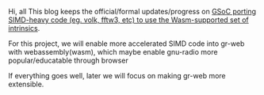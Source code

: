 Hi, all
This blog keeps the official/formal updates/progress on [GSoC porting SIMD-heavy code (eg. volk, fftw3, etc) to use the Wasm-supported set of intrinsics](https://summerofcode.withgoogle.com/programs/2022/projects/Zd3Mr5G5).


For this project, we will enable more accelerated  SIMD code into gr-web with webassembly(wasm), which maybe enable gnu-radio more popular/educatable through browser


If everything goes well, later we will focus on making gr-web more extensible.